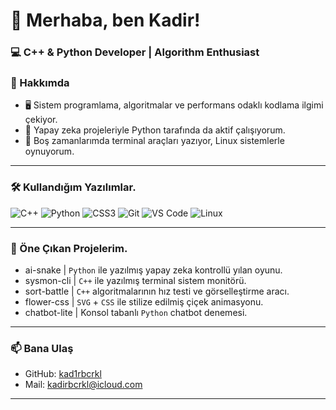 # 👋 Merhaba, ben Kadir!
### 💻 C++ & Python Developer | Algorithm Enthusiast

### 🚀 Hakkımda
- 🖥️ Sistem programlama, algoritmalar ve performans odaklı kodlama ilgimi çekiyor.
- 🤖​ Yapay zeka projeleriyle Python tarafında da aktif çalışıyorum.
- 🔧 Boş zamanlarımda terminal araçları yazıyor, Linux sistemlerle oynuyorum.

---

### 🛠️ Kullandığım Yazılımlar.
![C++](https://img.shields.io/badge/C++-00599C?style=flat&logo=cplusplus&logoColor=white)
![Python](https://img.shields.io/badge/Python-3776AB?style=flat&logo=python&logoColor=white)
![CSS3](https://img.shields.io/badge/CSS3-264de4?style=flat&logo=css3&logoColor=white)
![Git](https://img.shields.io/badge/Git-F05032?style=flat&logo=git&logoColor=white)
![VS Code](https://img.shields.io/badge/VS%20Code-007ACC?style=flat&logo=visual-studio-code&logoColor=white)
![Linux](https://img.shields.io/badge/Linux-FCC624?style=flat&logo=linux&logoColor=black)

---

### 📌 Öne Çıkan Projelerim.

* ai-snake | `Python` ile yazılmış yapay zeka kontrollü yılan oyunu. 
* sysmon-cli | `C++` ile yazılmış terminal sistem monitörü. 
* sort-battle | `C++` algoritmalarının hız testi ve görselleştirme aracı. 
* flower-css | `SVG` + `CSS` ile stilize edilmiş çiçek animasyonu.
* chatbot-lite | Konsol tabanlı `Python` chatbot denemesi.

---

### 📫 Bana Ulaş
- GitHub: [kad1rbcrkl](https://github.com/kad1rbcrkl)
- Mail: kadirbcrkl@icloud.com

---
